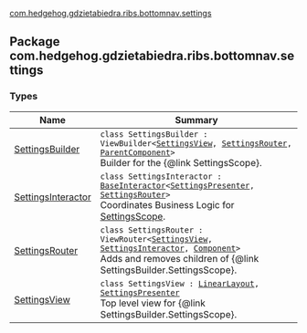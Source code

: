 [com.hedgehog.gdzietabiedra.ribs.bottomnav.settings](./index.md)

## Package com.hedgehog.gdzietabiedra.ribs.bottomnav.settings

### Types

| Name | Summary |
|---|---|
| [SettingsBuilder](-settings-builder/index.md) | `class SettingsBuilder : ViewBuilder<`[`SettingsView`](-settings-view/index.md)`, `[`SettingsRouter`](-settings-router/index.md)`, `[`ParentComponent`](-settings-builder/-parent-component/index.md)`>`<br>Builder for the {@link SettingsScope}. |
| [SettingsInteractor](-settings-interactor/index.md) | `class SettingsInteractor : `[`BaseInteractor`](../com.uber.rib.core/-base-interactor/index.md)`<`[`SettingsPresenter`](-settings-interactor/-settings-presenter/index.md)`, `[`SettingsRouter`](-settings-router/index.md)`>`<br>Coordinates Business Logic for [SettingsScope](#). |
| [SettingsRouter](-settings-router/index.md) | `class SettingsRouter : ViewRouter<`[`SettingsView`](-settings-view/index.md)`, `[`SettingsInteractor`](-settings-interactor/index.md)`, `[`Component`](-settings-builder/-component/index.md)`>`<br>Adds and removes children of {@link SettingsBuilder.SettingsScope}. |
| [SettingsView](-settings-view/index.md) | `class SettingsView : `[`LinearLayout`](https://developer.android.com/reference/android/widget/LinearLayout.html)`, `[`SettingsPresenter`](-settings-interactor/-settings-presenter/index.md)<br>Top level view for {@link SettingsBuilder.SettingsScope}. |
